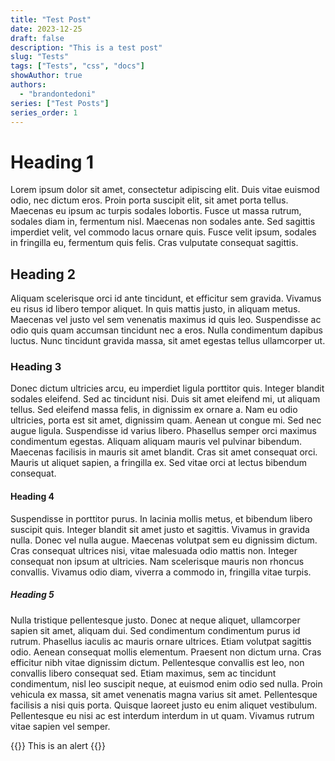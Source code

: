 ```yaml
---
title: "Test Post"
date: 2023-12-25
draft: false
description: "This is a test post"
slug: "Tests"
tags: ["Tests", "css", "docs"]
showAuthor: true
authors:
  - "brandontedoni"
series: ["Test Posts"]
series_order: 1
---
```


# Heading 1

Lorem ipsum dolor sit amet, consectetur adipiscing elit. Duis vitae euismod odio, nec dictum eros. Proin porta suscipit elit, sit amet porta tellus. Maecenas eu ipsum ac turpis sodales lobortis. Fusce ut massa rutrum, sodales diam in, fermentum nisl. Maecenas non sodales ante. Sed sagittis imperdiet velit, vel commodo lacus ornare quis. Fusce velit ipsum, sodales in fringilla eu, fermentum quis felis. Cras vulputate consequat sagittis.

## Heading 2

Aliquam scelerisque orci id ante tincidunt, et efficitur sem gravida. Vivamus eu risus id libero tempor aliquet. In quis mattis justo, in aliquam metus. Maecenas vel justo vel sem venenatis maximus id quis leo. Suspendisse ac odio quis quam accumsan tincidunt nec a eros. Nulla condimentum dapibus luctus. Nunc tincidunt gravida massa, sit amet egestas tellus ullamcorper ut.

### Heading 3

Donec dictum ultricies arcu, eu imperdiet ligula porttitor quis. Integer blandit sodales eleifend. Sed ac tincidunt nisi. Duis sit amet eleifend mi, ut aliquam tellus. Sed eleifend massa felis, in dignissim ex ornare a. Nam eu odio ultricies, porta est sit amet, dignissim quam. Aenean ut congue mi. Sed nec augue ligula. Suspendisse id varius libero. Phasellus semper orci maximus condimentum egestas. Aliquam aliquam mauris vel pulvinar bibendum. Maecenas facilisis in mauris sit amet blandit. Cras sit amet consequat orci. Mauris ut aliquet sapien, a fringilla ex. Sed vitae orci at lectus bibendum consequat.

#### Heading 4

Suspendisse in porttitor purus. In lacinia mollis metus, et bibendum libero suscipit quis. Integer blandit sit amet justo et sagittis. Vivamus in gravida nulla. Donec vel nulla augue. Maecenas volutpat sem eu dignissim dictum. Cras consequat ultrices nisi, vitae malesuada odio mattis non. Integer consequat non ipsum at ultricies. Nam scelerisque mauris non rhoncus convallis. Vivamus odio diam, viverra a commodo in, fringilla vitae turpis.

##### Heading 5

Nulla tristique pellentesque justo. Donec at neque aliquet, ullamcorper sapien sit amet, aliquam dui. Sed condimentum condimentum purus id rutrum. Phasellus iaculis ac mauris ornare ultrices. Etiam volutpat sagittis odio. Aenean consequat mollis elementum. Praesent non dictum urna. Cras efficitur nibh vitae dignissim dictum. Pellentesque convallis est leo, non convallis libero consequat sed. Etiam maximus, sem ac tincidunt condimentum, nisl leo suscipit neque, at euismod enim odio sed nulla. Proin vehicula ex massa, sit amet venenatis magna varius sit amet. Pellentesque facilisis a nisi quis porta. Quisque laoreet justo eu enim aliquet vestibulum. Pellentesque eu nisi ac est interdum interdum in ut quam. Vivamus rutrum vitae sapien vel semper. 

{{<alert>}}
This is an alert
{{</alert>}}